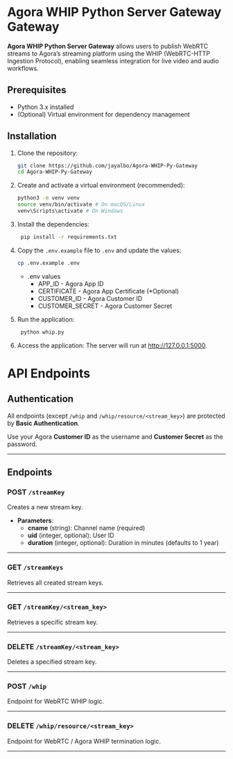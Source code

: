 # Agora WHIP Python Server Gateway Gateway

**Agora WHIP Python Server Gateway** allows users to publish WebRTC streams to Agora’s streaming platform using the WHIP (WebRTC-HTTP Ingestion Protocol), enabling seamless integration for live video and audio workflows.

## Prerequisites

- Python 3.x installed
- (Optional) Virtual environment for dependency management

## Installation

1. Clone the repository:
   ```bash
   git clone https://github.com/jayalbo/Agora-WHIP-Py-Gateway
   cd Agora-WHIP-Py-Gateway
   ```
2. Create and activate a virtual environment (recommended):
   ```bash
   python3 -m venv venv
   source venv/bin/activate # On macOS/Linux
   venv\Scripts\activate # On Windows
   ```
3. Install the dependencies:
   ```bash
    pip install -r requirements.txt
   ```
4. Copy the `.env.example` file to `.env` and update the values:

   ```bash
   cp .env.example .env
   ```

   - .env values
     - APP_ID - Agora App ID
     - CERTIFICATE - Agora App Certificate (\*Optional)
     - CUSTOMER_ID - Agora Customer ID
     - CUSTOMER_SECRET - Agora Customer Secret

5. Run the application:
   ```bash
    python whip.py
   ```
6. Access the application:
   The server will run at http://127.0.0.1:5000.

# API Endpoints

## Authentication

All endpoints (except `/whip` and `/whip/resource/<stream_key>`) are protected by **Basic Authentication**.

Use your Agora **Customer ID** as the username and **Customer Secret** as the password.

---

## Endpoints

### **POST** `/streamKey`

Creates a new stream key.

- **Parameters**:
  - **cname** (string): Channel name (required)
  - **uid** (integer, optional): User ID
  - **duration** (integer, optional): Duration in minutes (defaults to 1 year)

---

### **GET** `/streamKeys`

Retrieves all created stream keys.

---

### **GET** `/streamKey/<stream_key>`

Retrieves a specific stream key.

---

### **DELETE** `/streamKey/<stream_key>`

Deletes a specified stream key.

---

### **POST** `/whip`

Endpoint for WebRTC WHIP logic.

---

### **DELETE** `/whip/resource/<stream_key>`

Endpoint for WebRTC / Agora WHIP termination logic.

---
